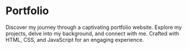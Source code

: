 # Portfolio
Discover my journey through a captivating portfolio website. Explore my projects, delve into my background, and connect with me. Crafted with HTML, CSS, and JavaScript for an engaging experience.

